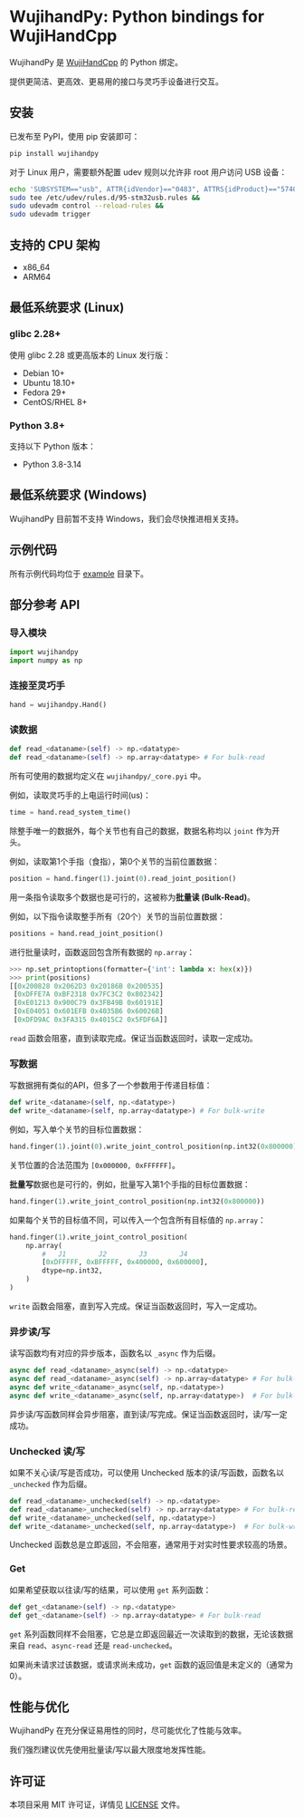 # WujihandPy: Python bindings for WujiHandCpp

WujihandPy 是 [WujiHandCpp](https://github.com/Wuji-Technology-Co-Ltd/wujihandcpp) 的 Python 绑定。

提供更简洁、更高效、更易用的接口与灵巧手设备进行交互。

## 安装

已发布至 PyPI，使用 pip 安装即可：

```bash
pip install wujihandpy
```

对于 Linux 用户，需要额外配置 udev 规则以允许非 root 用户访问 USB 设备：

```bash
echo 'SUBSYSTEM=="usb", ATTR{idVendor}=="0483", ATTRS{idProduct}=="5740", MODE="0666"' |
sudo tee /etc/udev/rules.d/95-stm32usb.rules &&
sudo udevadm control --reload-rules &&
sudo udevadm trigger
```

## 支持的 CPU 架构

- x86_64
- ARM64

## 最低系统要求 (Linux)

### glibc 2.28+

使用 glibc 2.28 或更高版本的 Linux 发行版：
- Debian 10+
- Ubuntu 18.10+
- Fedora 29+
- CentOS/RHEL 8+

### Python 3.8+

支持以下 Python 版本：

- Python 3.8-3.14

## 最低系统要求 (Windows)

WujihandPy 目前暂不支持 Windows，我们会尽快推进相关支持。

## 示例代码

所有示例代码均位于 [example](example) 目录下。

## 部分参考 API

### 导入模块

```python
import wujihandpy
import numpy as np
```

### 连接至灵巧手

```python
hand = wujihandpy.Hand()
```

### 读数据

```python
def read_<dataname>(self) -> np.<datatype>
def read_<dataname>(self) -> np.array<datatype> # For bulk-read
```

所有可使用的数据均定义在 `wujihandpy/_core.pyi` 中。

例如，读取灵巧手的上电运行时间(us)：

```python
time = hand.read_system_time()
```

除整手唯一的数据外，每个关节也有自己的数据，数据名称均以 `joint` 作为开头。

例如，读取第1个手指（食指），第0个关节的当前位置数据：

```python
position = hand.finger(1).joint(0).read_joint_position()
```

用一条指令读取多个数据也是可行的，这被称为**批量读 (Bulk-Read)**。

例如，以下指令读取整手所有（20个）关节的当前位置数据：

```python
positions = hand.read_joint_position()
```

进行批量读时，函数返回包含所有数据的 `np.array`：

```python
>>> np.set_printoptions(formatter={'int': lambda x: hex(x)})
>>> print(positions)
[[0x200828 0x2062D3 0x20186B 0x200535]
 [0xDFFE7A 0xBF2318 0x7FC3C2 0x802342]
 [0xE01213 0x900C79 0x3FB49B 0x60191E]
 [0xE04051 0x601EFB 0x4035B6 0x60026B]
 [0xDFD9AC 0x3FA315 0x4015C2 0x5FDF6A]]
```

`read` 函数会阻塞，直到读取完成。保证当函数返回时，读取一定成功。

### 写数据

写数据拥有类似的API，但多了一个参数用于传递目标值：

```python
def write_<dataname>(self, np.<datatype>)
def write_<dataname>(self, np.array<datatype>) # For bulk-write
```

例如，写入单个关节的目标位置数据：

```python
hand.finger(1).joint(0).write_joint_control_position(np.int32(0x800000))
```

关节位置的合法范围为 `[0x000000, 0xFFFFFF]`。

**批量写**数据也是可行的，例如，批量写入第1个手指的目标位置数据：

```python
hand.finger(1).write_joint_control_position(np.int32(0x800000))
```

如果每个关节的目标值不同，可以传入一个包含所有目标值的 `np.array`：

```python
hand.finger(1).write_joint_control_position(
    np.array(
        #   J1        J2        J3        J4
        [0xDFFFFF, 0xBFFFFF, 0x400000, 0x600000],
        dtype=np.int32,
    )
)
```

`write` 函数会阻塞，直到写入完成。保证当函数返回时，写入一定成功。

### 异步读/写

读写函数均有对应的异步版本，函数名以 `_async` 作为后缀。

``` python
async def read_<dataname>_async(self) -> np.<datatype>
async def read_<dataname>_async(self) -> np.array<datatype> # For bulk-read
async def write_<dataname>_async(self, np.<datatype>)
async def write_<dataname>_async(self, np.array<datatype>)  # For bulk-write
```

异步读/写函数同样会异步阻塞，直到读/写完成。保证当函数返回时，读/写一定成功。

### Unchecked 读/写

如果不关心读/写是否成功，可以使用 Unchecked 版本的读/写函数，函数名以 `_unchecked` 作为后缀。

```python
def read_<dataname>_unchecked(self) -> np.<datatype>
def read_<dataname>_unchecked(self) -> np.array<datatype> # For bulk-read
def write_<dataname>_unchecked(self, np.<datatype>)
def write_<dataname>_unchecked(self, np.array<datatype>)  # For bulk-write
```

Unchecked 函数总是立即返回，不会阻塞，通常用于对实时性要求较高的场景。

### Get

如果希望获取以往读/写的结果，可以使用 `get` 系列函数：

```python
def get_<dataname>(self) -> np.<datatype>
def get_<dataname>(self) -> np.array<datatype> # For bulk-read
```

`get` 系列函数同样不会阻塞，它总是立即返回最近一次读取到的数据，无论该数据来自 `read`、`async-read` 还是 `read-unchecked`。 

如果尚未请求过该数据，或请求尚未成功，`get` 函数的返回值是未定义的（通常为0）。

## 性能与优化

WujihandPy 在充分保证易用性的同时，尽可能优化了性能与效率。

我们强烈建议优先使用批量读/写以最大限度地发挥性能。

## 许可证

本项目采用 MIT 许可证，详情见 [LICENSE](LICENSE) 文件。